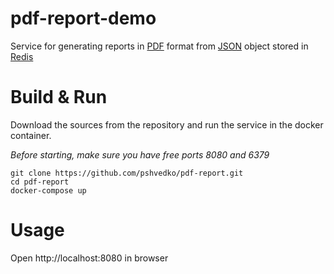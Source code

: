 # pdf-report-demo
Service for generating reports in [PDF](http://pdf.io) format from [JSON](http://json.org) object stored in [Redis](http://redis.io/)

# Build & Run
Download the sources from the repository and run the service in the docker container.

*Before starting, make sure you have free ports 8080 and 6379*

```
git clone https://github.com/pshvedko/pdf-report.git
cd pdf-report
docker-compose up
```

# Usage
Open http://localhost:8080 in browser
